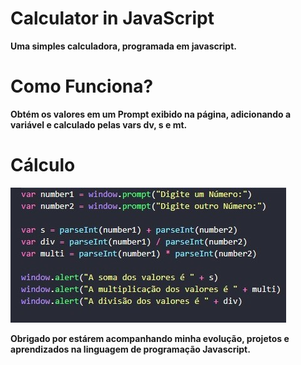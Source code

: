 <h1>Calculator in JavaScript</h1>
<p><b>Uma simples calculadora, programada em javascript.</b></p>

<h1><b>Como Funciona?</b></h1>
<p><b>Obtém os valores em um Prompt exibido na página, adicionando a variável e calculado pelas vars dv, s e mt.</b></p>

<h1><b>Cálculo</b></h1>
<img src = imgs/codeimageexampleforreadme.jpg>

<p><b>Obrigado por estárem acompanhando minha evolução, projetos e aprendizados na linguagem de programação Javascript.</b></p>
